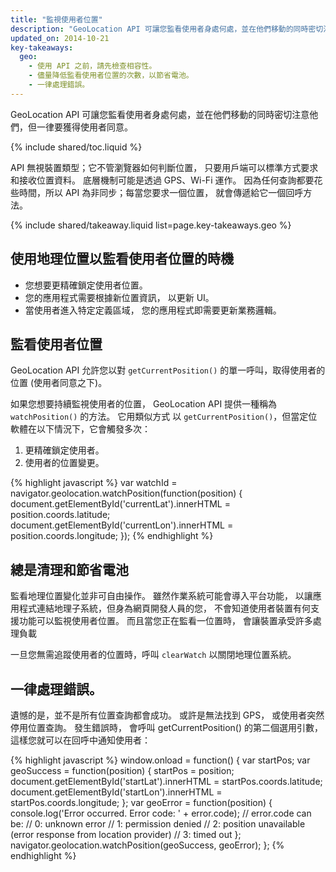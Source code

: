 ```yaml
---
title: "監視使用者位置"
description: "GeoLocation API 可讓您監看使用者身處何處，並在他們移動的同時密切注意他們，但一律要獲得使用者同意。"
updated_on: 2014-10-21
key-takeaways:
  geo: 
    - 使用 API 之前，請先檢查相容性。
    - 儘量降低監看使用者位置的次數，以節省電池。
    - 一律處理錯誤。
---
```


<p class="intro">
  GeoLocation API 可讓您監看使用者身處何處，並在他們移動的同時密切注意他們，但一律要獲得使用者同意。
</p>

{% include shared/toc.liquid %}

API 無視裝置類型；它不管瀏覽器如何判斷位置，
只要用戶端可以標準方式要求和接收位置資料。
 底層機制可能是透過 GPS、Wi-Fi 運作。 因為任何查詢都要花些時間，所以 API 為非同步；每當您要求一個位置，
就會傳遞給它一個回呼方法。


{% include shared/takeaway.liquid list=page.key-takeaways.geo %}

## 使用地理位置以監看使用者位置的時機

* 您想要更精確鎖定使用者位置。
* 您的應用程式需要根據新位置資訊，
以更新 UI。
* 當使用者進入特定定義區域，
您的應用程式即需要更新業務邏輯。

## 監看使用者位置

GeoLocation API 
允許您以對 `getCurrentPosition()` 的單一呼叫，取得使用者的位置 (使用者同意之下)。  

如果您想要持續監視使用者的位置，
GeoLocation API 提供一種稱為 `watchPosition()` 的方法。 它用類似方式
以 `getCurrentPosition()`，但當定位軟體在以下情況下，它會觸發多次：


1.  更精確鎖定使用者。
2.  使用者的位置變更。
 
{% highlight javascript %}
var watchId = navigator.geolocation.watchPosition(function(position) {
  document.getElementById('currentLat').innerHTML = position.coords.latitude;
  document.getElementById('currentLon').innerHTML = position.coords.longitude;
});
{% endhighlight %}

## 總是清理和節省電池

監看地理位置變化並非可自由操作。  雖然作業系統可能會導入平台功能，
以讓應用程式連結地理子系統，但身為網頁開發人員的您，
不會知道使用者裝置有何支援功能可以監視使用者位置。
而且當您正在監看一位置時，
會讓裝置承受許多處理負載

一旦您無需追蹤使用者的位置時，呼叫 `clearWatch` 以關閉地理位置系統。


## 一律處理錯誤。

遺憾的是，並不是所有位置查詢都會成功。 或許是無法找到 GPS，
或使用者突然停用位置查詢。 發生錯誤時，
會呼叫 getCurrentPosition() 的第二個選用引數，
這樣您就可以在回呼中通知使用者：

{% highlight javascript %}
window.onload = function() {
  var startPos;
  var geoSuccess = function(position) {
    startPos = position;
    document.getElementById('startLat').innerHTML = startPos.coords.latitude;
    document.getElementById('startLon').innerHTML = startPos.coords.longitude;
  };
  var geoError = function(position) {
    console.log('Error occurred. Error code: ' + error.code);
    // error.code can be:
    //   0: unknown error
    //   1: permission denied
    //   2: position unavailable (error response from location provider)
    //   3: timed out
  };
  navigator.geolocation.watchPosition(geoSuccess, geoError);
};
{% endhighlight %}


